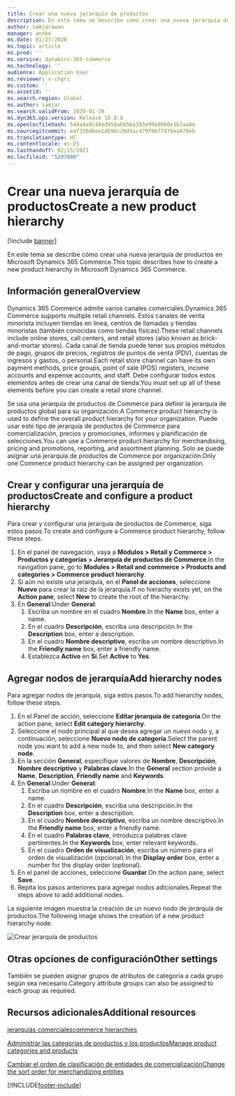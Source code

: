 ```yaml
---
title: Crear una nueva jerarquía de productos
description: En este tema se describe cómo crear una nueva jerarquía de productos en Microsoft Dynamics 365 Commerce.
author: samjarawan
manager: annbe
ms.date: 01/27/2020
ms.topic: article
ms.prod: ''
ms.service: dynamics-365-commerce
ms.technology: ''
audience: Application User
ms.reviewer: v-chgri
ms.custom: ''
ms.assetid: ''
ms.search.region: Global
ms.author: samjar
ms.search.validFrom: 2020-01-20
ms.dyn365.ops.version: Release 10.0.8
ms.openlocfilehash: 540a4a9c48ed958abb56a393e99b8060e1b7aa8e
ms.sourcegitcommit: eaf330dbee1db96c20d5ac479f007747bea079eb
ms.translationtype: HT
ms.contentlocale: es-ES
ms.lasthandoff: 02/15/2021
ms.locfileid: "5207880"
---
```

# <a name="create-a-new-product-hierarchy"></a><span data-ttu-id="77de9-103">Crear una nueva jerarquía de productos</span><span class="sxs-lookup"><span data-stu-id="77de9-103">Create a new product hierarchy</span></span>


[!include [banner](includes/banner.md)]

<span data-ttu-id="77de9-104">En este tema se describe cómo crear una nueva jerarquía de productos en Microsoft Dynamics 365 Commerce.</span><span class="sxs-lookup"><span data-stu-id="77de9-104">This topic describes how to create a new product hierarchy in Microsoft Dynamics 365 Commerce.</span></span>

## <a name="overview"></a><span data-ttu-id="77de9-105">Información general</span><span class="sxs-lookup"><span data-stu-id="77de9-105">Overview</span></span>

<span data-ttu-id="77de9-106">Dynamics 365 Commerce admite varios canales comerciales.</span><span class="sxs-lookup"><span data-stu-id="77de9-106">Dynamics 365 Commerce supports multiple retail channels.</span></span> <span data-ttu-id="77de9-107">Estos canales de venta minorista incluyen tiendas en línea, centros de llamadas y tiendas minoristas (también conocidas como tiendas físicas).</span><span class="sxs-lookup"><span data-stu-id="77de9-107">These retail channels include online stores, call centers, and retail stores (also known as brick-and-mortar stores).</span></span> <span data-ttu-id="77de9-108">Cada canal de tienda puede tener sus propios métodos de pago, grupos de precios, registros de puntos de venta (PDV), cuentas de ingresos y gastos, o personal.</span><span class="sxs-lookup"><span data-stu-id="77de9-108">Each retail store channel can have its own payment methods, price groups, point of sale (POS) registers, income accounts and expense accounts, and staff.</span></span> <span data-ttu-id="77de9-109">Debe configurar todos estos elementos antes de crear una canal de tienda.</span><span class="sxs-lookup"><span data-stu-id="77de9-109">You must set up all of these elements before you can create a retail store channel.</span></span> 

<span data-ttu-id="77de9-110">Se usa una jerarquía de productos de Commerce para definir la jerarquía de productos global para su organización.</span><span class="sxs-lookup"><span data-stu-id="77de9-110">A Commerce product hierarchy is used to define the overall product hierarchy for your organization.</span></span> <span data-ttu-id="77de9-111">Puede usar este tipo de jerarquía de productos de Commerce para comercialización, precios y promociones, informes y planificación de selecciones.</span><span class="sxs-lookup"><span data-stu-id="77de9-111">You can use a Commerce product hierarchy for merchandising, pricing and promotions, reporting, and assortment planning.</span></span> <span data-ttu-id="77de9-112">Solo se puede asignar una jerarquía de productos de Commerce por organización.</span><span class="sxs-lookup"><span data-stu-id="77de9-112">Only one Commerce product hierarchy can be assigned per organization.</span></span>

## <a name="create-and-configure-a-product-hierarchy"></a><span data-ttu-id="77de9-113">Crear y configurar una jerarquía de productos</span><span class="sxs-lookup"><span data-stu-id="77de9-113">Create and configure a product hierarchy</span></span>

<span data-ttu-id="77de9-114">Para crear y configurar una jerarquía de productos de Commerce, siga estos pasos.</span><span class="sxs-lookup"><span data-stu-id="77de9-114">To create and configure a Commerce product hierarchy, follow these steps.</span></span>

1. <span data-ttu-id="77de9-115">En el panel de navegación, vaya a **Módulos \> Retail y Commerce \> Productos y categorías \> Jerarquía de productos de Commerce**.</span><span class="sxs-lookup"><span data-stu-id="77de9-115">In the navigation pane, go to **Modules \> Retail and commerce \> Products and categories \> Commerce product hierarchy**.</span></span>
1. <span data-ttu-id="77de9-116">Si aún no existe una jerarquía, en el **Panel de acciones**, seleccione **Nuevo** para crear la raíz de la jerarquía.</span><span class="sxs-lookup"><span data-stu-id="77de9-116">If no hierachy exists yet, on the **Action pane**, select **New** to create the root of the hierarchy.</span></span>
1. <span data-ttu-id="77de9-117">En **General**:</span><span class="sxs-lookup"><span data-stu-id="77de9-117">Under **General**:</span></span>
    1. <span data-ttu-id="77de9-118">Escriba un nombre en el cuadro **Nombre**.</span><span class="sxs-lookup"><span data-stu-id="77de9-118">In the **Name** box, enter a name.</span></span>
    1. <span data-ttu-id="77de9-119">En el cuadro **Descripción**, escriba una descripción.</span><span class="sxs-lookup"><span data-stu-id="77de9-119">In the **Description** box, enter a description.</span></span>
    1. <span data-ttu-id="77de9-120">En el cuadro **Nombre descriptivo**, escriba un nombre descriptivo.</span><span class="sxs-lookup"><span data-stu-id="77de9-120">In the **Friendly name** box, enter a friendly name.</span></span>
    1. <span data-ttu-id="77de9-121">Establezca **Activo** en **Sí**.</span><span class="sxs-lookup"><span data-stu-id="77de9-121">Set **Active** to **Yes**.</span></span>

## <a name="add-hierarchy-nodes"></a><span data-ttu-id="77de9-122">Agregar nodos de jerarquía</span><span class="sxs-lookup"><span data-stu-id="77de9-122">Add hierarchy nodes</span></span>

<span data-ttu-id="77de9-123">Para agregar nodos de jerarquía, siga estos pasos.</span><span class="sxs-lookup"><span data-stu-id="77de9-123">To add hierarchy nodes, follow these steps.</span></span>

1. <span data-ttu-id="77de9-124">En el Panel de acción, seleccione **Editar jerarquía de categoría**.</span><span class="sxs-lookup"><span data-stu-id="77de9-124">On the action pane, select **Edit category hierarchy**.</span></span>
1. <span data-ttu-id="77de9-125">Seleccione el nodo principal al que desea agregar un nuevo nodo y, a continuación, seleccione **Nuevo nodo de categoría**.</span><span class="sxs-lookup"><span data-stu-id="77de9-125">Select the parent node you want to add a new node to, and then select **New category node**.</span></span>
1. <span data-ttu-id="77de9-126">En la sección **General**, especifique valores de **Nombre**, **Descripción**, **Nombre descriptivo** y **Palabras clave**.</span><span class="sxs-lookup"><span data-stu-id="77de9-126">In the **General** section provide a **Name**, **Description**, **Friendly name** and **Keywords**.</span></span>
1. <span data-ttu-id="77de9-127">En **General**:</span><span class="sxs-lookup"><span data-stu-id="77de9-127">Under **General**:</span></span>
    1. <span data-ttu-id="77de9-128">Escriba un nombre en el cuadro **Nombre**.</span><span class="sxs-lookup"><span data-stu-id="77de9-128">In the **Name** box, enter a name.</span></span>
    1. <span data-ttu-id="77de9-129">En el cuadro **Descripción**, escriba una descripción.</span><span class="sxs-lookup"><span data-stu-id="77de9-129">In the **Description** box, enter a description.</span></span>
    1. <span data-ttu-id="77de9-130">En el cuadro **Nombre descriptivo**, escriba un nombre descriptivo.</span><span class="sxs-lookup"><span data-stu-id="77de9-130">In the **Friendly name** box, enter a friendly name.</span></span>
    1. <span data-ttu-id="77de9-131">En el cuadro **Palabras clave**, introduzca palabras clave pertinentes.</span><span class="sxs-lookup"><span data-stu-id="77de9-131">In the **Keywords** box, enter relevant keywords.</span></span>
    1. <span data-ttu-id="77de9-132">En el cuadro **Orden de visualización**, escriba un número para el orden de visualización (opcional).</span><span class="sxs-lookup"><span data-stu-id="77de9-132">In the **Display order** box, enter a number for the display order (optional).</span></span>
1. <span data-ttu-id="77de9-133">En el panel de acciones, seleccione **Guardar**.</span><span class="sxs-lookup"><span data-stu-id="77de9-133">On the action pane, select **Save**.</span></span>
1. <span data-ttu-id="77de9-134">Repita los pasos anteriores para agregar nodos adicionales.</span><span class="sxs-lookup"><span data-stu-id="77de9-134">Repeat the steps above to add additional nodes.</span></span>

<span data-ttu-id="77de9-135">La siguiente imagen muestra la creación de un nuevo nodo de jerarquía de productos.</span><span class="sxs-lookup"><span data-stu-id="77de9-135">The following image shows the creation of a new product hierarchy node.</span></span>

![Crear jerarquía de productos](media/create-product-hierarchy.png)

## <a name="other-settings"></a><span data-ttu-id="77de9-137">Otras opciones de configuración</span><span class="sxs-lookup"><span data-stu-id="77de9-137">Other settings</span></span>

<span data-ttu-id="77de9-138">También se pueden asignar grupos de atributos de categoría a cada grupo según sea necesario.</span><span class="sxs-lookup"><span data-stu-id="77de9-138">Category attribute groups can also be assigned to each group as required.</span></span>  

## <a name="additional-resources"></a><span data-ttu-id="77de9-139">Recursos adicionales</span><span class="sxs-lookup"><span data-stu-id="77de9-139">Additional resources</span></span>

[<span data-ttu-id="77de9-140">jerarquías comerciales</span><span class="sxs-lookup"><span data-stu-id="77de9-140">commerce hierarchies</span></span>](retail-hierarchies.md)

[<span data-ttu-id="77de9-141">Administrar las categorías de productos y los productos</span><span class="sxs-lookup"><span data-stu-id="77de9-141">Manage product categories and products </span></span>](category-management-product-creation.md)

[<span data-ttu-id="77de9-142">Cambiar el orden de clasificación de entidades de comercialización</span><span class="sxs-lookup"><span data-stu-id="77de9-142">Change the sort order for merchandizing entities</span></span>](custom-order-categories-nav-retail-prod-hierarchy.md)


[!INCLUDE[footer-include](../includes/footer-banner.md)]
